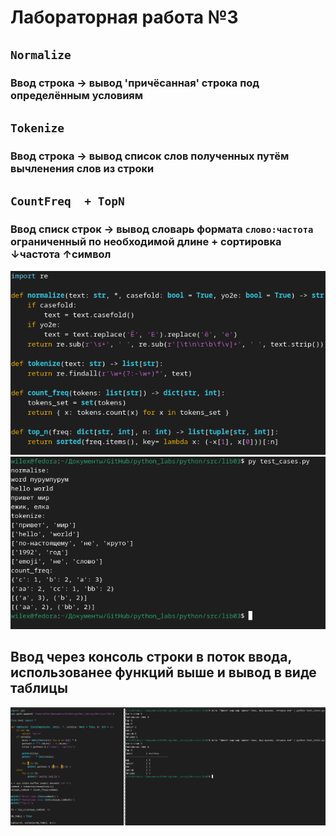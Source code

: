 # Лабораторная работа №3
## `Normalize`
### Ввод строка -> вывод 'причёсанная' строка под определённым условиям

## `Tokenize`
### Ввод строка -> вывод список слов полученных путём вычленения слов из строки
## `CountFreq  + TopN`
### Ввод списк строк -> вывод словарь формата `слово:частота` ограниченный по необходимой длине + сортировка ↓частота ↑символ
![main_funcs](../../images/lab03/text.png)
![main_funcs](../../images/lab03/test.png)
## Ввод через консоль строки в поток ввода, использованее функций выше и вывод в виде таблицы
![table](../../images/lab03/stats.png)
